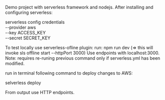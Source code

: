Demo project with serverless framework and nodejs.
After installing and configuring serverless: 

serverless config credentials \
  --provider aws \
  --key ACCESS_KEY \
  --secret SECRET_KEY

To test locally use serverless-ofline plugin:
  run: npm run dev (=> this will invoke sls offline start --httpPort 3000)
Use endpoints with localhost:3000.
Note: requires re-runing previous command only if serverless.yml has been modified.

run in terminal following command to deploy changes to AWS:

selverless deploy

From output use HTTP endpoints.